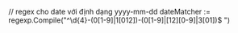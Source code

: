 // regex cho date với định dạng yyyy-mm-dd
dateMatcher := regexp.Compile("^\d{4}\-(0[1-9]|1[012])\-(0[1-9]|[12][0-9]|3[01])$
")
